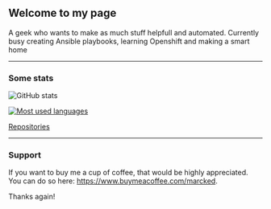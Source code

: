 ## Welcome to my page
A geek who wants to make as much stuff helpfull and automated.
Currently busy creating Ansible playbooks, learning Openshift and making a smart home

---

### Some stats
<!--
**Marck/Marck** is a ✨ _special_ ✨ repository because its `README.md` (this file) appears on your GitHub profile.

Here are some ideas to get you started:

- 🔭 I’m currently working on ...
- 🌱 I’m currently learning ...
- 👯 I’m looking to collaborate on ...
- 🤔 I’m looking for help with ...
- 💬 Ask me about ...
- 📫 How to reach me: ...
- 😄 Pronouns: ...
- ⚡ Fun fact: ...
-->

![GitHub stats](https://github-readme-stats.vercel.app/api?username=Marck&show_icons=true&theme=tokyonight)


[![Most used languages](https://github-readme-stats.vercel.app/api/top-langs/?username=Marck)](https://github.com/Marck/github-readme-stats)

[Repositories](https://github.com/Marck/Marck.github.io/blob/master/contributions.md)


---
### Support
If you want to buy me a cup of coffee, that would be highly appreciated. 
You can do so here: https://www.buymeacoffee.com/marcked.

Thanks again!
